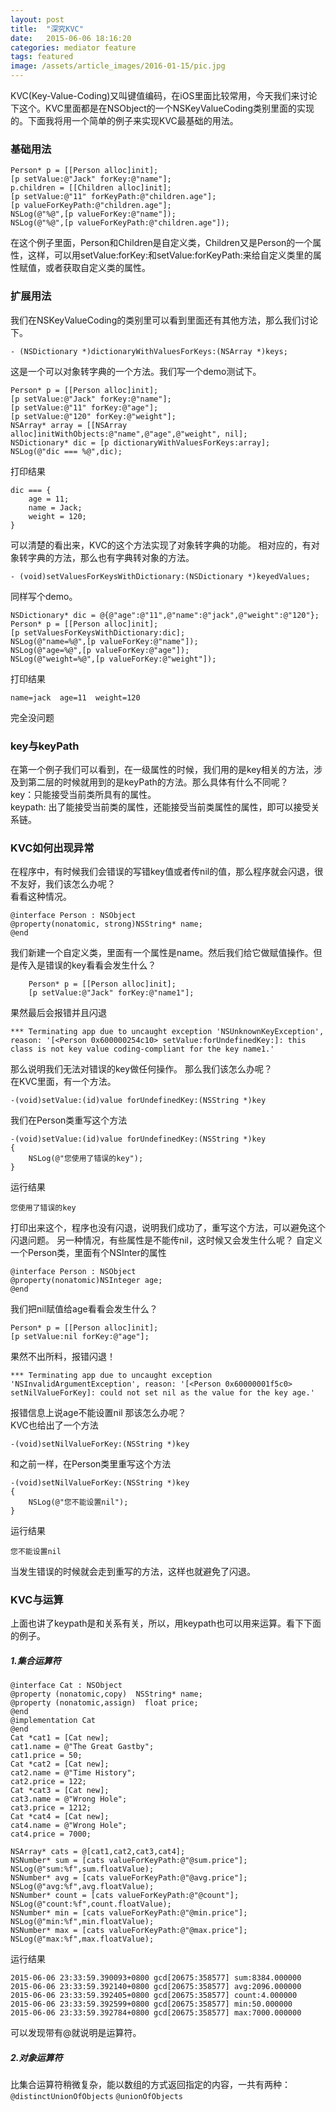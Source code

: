 ```yaml
---
layout: post
title:  "深究KVC"
date:   2015-06-06 18:16:20
categories: mediator feature
tags: featured
image: /assets/article_images/2016-01-15/pic.jpg
---
```


KVC(Key-Value-Coding)又叫键值编码，在iOS里面比较常用，今天我们来讨论下这个。KVC里面都是在NSObject的一个NSKeyValueCoding类别里面的实现的。下面我将用一个简单的例子来实现KVC最基础的用法。
### **基础用法**
```
Person* p = [[Person alloc]init];
[p setValue:@"Jack" forKey:@"name"];
p.children = [[Children alloc]init];
[p setValue:@"11" forKeyPath:@"children.age"];
[p valueForKeyPath:@"children.age"];
NSLog(@"%@",[p valueForKey:@"name"]);
NSLog(@"%@",[p valueForKeyPath:@"children.age"]);
```
在这个例子里面，Person和Children是自定义类，Children又是Person的一个属性，这样，可以用setValue:forKey:和setValue:forKeyPath:来给自定义类里的属性赋值，或者获取自定义类的属性。

### **扩展用法**
我们在NSKeyValueCoding的类别里可以看到里面还有其他方法，那么我们讨论下。
```
- (NSDictionary *)dictionaryWithValuesForKeys:(NSArray *)keys;
```
这是一个可以对象转字典的一个方法。我们写一个demo测试下。
```
Person* p = [[Person alloc]init];
[p setValue:@"Jack" forKey:@"name"];
[p setValue:@"11" forKey:@"age"];
[p setValue:@"120" forKey:@"weight"];
NSArray* array = [[NSArray alloc]initWithObjects:@"name",@"age",@"weight", nil];
NSDictionary* dic = [p dictionaryWithValuesForKeys:array];
NSLog(@"dic === %@",dic);
```
打印结果
```
dic === {
    age = 11;
    name = Jack;
    weight = 120;
}
```
可以清楚的看出来，KVC的这个方法实现了对象转字典的功能。
相对应的，有对象转字典的方法，那么也有字典转对象的方法。
```
- (void)setValuesForKeysWithDictionary:(NSDictionary *)keyedValues;
```
同样写个demo。
```
NSDictionary* dic = @{@"age":@"11",@"name":@"jack",@"weight":@"120"};
Person* p = [[Person alloc]init];
[p setValuesForKeysWithDictionary:dic];
NSLog(@"name=%@",[p valueForKey:@"name"]);
NSLog(@"age=%@",[p valueForKey:@"age"]);
NSLog(@"weight=%@",[p valueForKey:@"weight"]);
```
打印结果
```
name=jack  age=11  weight=120
```
完全没问题
### **key与keyPath**
在第一个例子我们可以看到，在一级属性的时候，我们用的是key相关的方法，涉及到第二层的时候就用到的是keyPath的方法。那么具体有什么不同呢？  
key：只能接受当前类所具有的属性。  
keypath: 出了能接受当前类的属性，还能接受当前类属性的属性，即可以接受关系链。

### **KVC如何出现异常**
在程序中，有时候我们会错误的写错key值或者传nil的值，那么程序就会闪退，很不友好，我们该怎么办呢？  
看看这种情况。
```
@interface Person : NSObject
@property(nonatomic, strong)NSString* name;
@end
```
我们新建一个自定义类，里面有一个属性是name。然后我们给它做赋值操作。但是传入是错误的key看看会发生什么？
```
    Person* p = [[Person alloc]init];
    [p setValue:@"Jack" forKey:@"name1"];
```
果然最后会报错并且闪退
```
*** Terminating app due to uncaught exception 'NSUnknownKeyException', reason: '[<Person 0x600000254c10> setValue:forUndefinedKey:]: this class is not key value coding-compliant for the key name1.'
```
那么说明我们无法对错误的key做任何操作。
那么我们该怎么办呢？  
在KVC里面，有一个方法。
```
-(void)setValue:(id)value forUndefinedKey:(NSString *)key
```
我们在Person类重写这个方法
```
-(void)setValue:(id)value forUndefinedKey:(NSString *)key
{
    NSLog(@"您使用了错误的key");
}
```
运行结果
```
您使用了错误的key
```
打印出来这个，程序也没有闪退，说明我们成功了，重写这个方法，可以避免这个闪退问题。
另一种情况，有些属性是不能传nil，这时候又会发生什么呢？
自定义一个Person类，里面有个NSInter的属性
```
@interface Person : NSObject
@property(nonatomic)NSInteger age;
@end
```
我们把nil赋值给age看看会发生什么？
```
Person* p = [[Person alloc]init];
[p setValue:nil forKey:@"age"];
```
果然不出所料，报错闪退！
```
*** Terminating app due to uncaught exception 'NSInvalidArgumentException', reason: '[<Person 0x60000001f5c0> setNilValueForKey]: could not set nil as the value for the key age.'
```
报错信息上说age不能设置nil
那该怎么办呢？  
KVC也给出了一个方法
```
-(void)setNilValueForKey:(NSString *)key
```
和之前一样，在Person类里重写这个方法
```
-(void)setNilValueForKey:(NSString *)key
{
    NSLog(@"您不能设置nil");
}
```
运行结果
```
您不能设置nil
```
当发生错误的时候就会走到重写的方法，这样也就避免了闪退。

### **KVC与运算**
上面也讲了keypath是和关系有关，所以，用keypath也可以用来运算。看下下面的例子。
##### **1.集合运算符**
```
@interface Cat : NSObject
@property (nonatomic,copy)  NSString* name;
@property (nonatomic,assign)  float price;
@end
@implementation Cat
@end
Cat *cat1 = [Cat new];
cat1.name = @"The Great Gastby";
cat1.price = 50;
Cat *cat2 = [Cat new];
cat2.name = @"Time History";
cat2.price = 122;
Cat *cat3 = [Cat new];
cat3.name = @"Wrong Hole";
cat3.price = 1212;
Cat *cat4 = [Cat new];
cat4.name = @"Wrong Hole";
cat4.price = 7000;

NSArray* cats = @[cat1,cat2,cat3,cat4];
NSNumber* sum = [cats valueForKeyPath:@"@sum.price"];
NSLog(@"sum:%f",sum.floatValue);
NSNumber* avg = [cats valueForKeyPath:@"@avg.price"];
NSLog(@"avg:%f",avg.floatValue);
NSNumber* count = [cats valueForKeyPath:@"@count"];
NSLog(@"count:%f",count.floatValue);
NSNumber* min = [cats valueForKeyPath:@"@min.price"];
NSLog(@"min:%f",min.floatValue);
NSNumber* max = [cats valueForKeyPath:@"@max.price"];
NSLog(@"max:%f",max.floatValue);
```
运行结果
```
2015-06-06 23:33:59.390093+0800 gcd[20675:358577] sum:8384.000000
2015-06-06 23:33:59.392140+0800 gcd[20675:358577] avg:2096.000000
2015-06-06 23:33:59.392405+0800 gcd[20675:358577] count:4.000000
2015-06-06 23:33:59.392599+0800 gcd[20675:358577] min:50.000000
2015-06-06 23:33:59.392784+0800 gcd[20675:358577] max:7000.000000
```
可以发现带有@就说明是运算符。
##### **2.对象运算符**
比集合运算符稍微复杂，能以数组的方式返回指定的内容，一共有两种：
`@distinctUnionOfObjects`
`@unionOfObjects`








 


